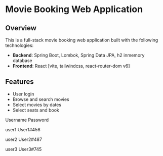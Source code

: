 # Movie Booking Web Application

## Overview

This is a full-stack movie booking web application built with the following technologies:
- **Backend**: Spring Boot, Lombok, Spring Data JPA, h2 inmemory database
- **Frontend**: React [vite, tailwindcss, react-router-dom v6]

## Features

- User login
- Browse and search movies
- Select movies by dates
- Select seats and book

Username Password

user1	User1#456

user2	User2#487

user3	User3#745
